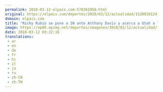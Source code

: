 ```yaml
---
permalink: 2018-03-12-elpais.com-570361958.html
original: https://elpais.com/deportes/2018/03/12/actualidad/1520810124_638032.html#?ref=rss&format=simple&link=link
domain: elpais.com
title: "Ricky Rubio se pone a 30 ante Anthony Davis y acerca a Utah a los ‘playoffs’"
image: https://ep00.epimg.net/deportes/imagenes/2018/03/12/actualidad/1520810124_638032_1520810377_rrss_normal.jpg
date: 2018-03-12 03:22:16
translations: 
 - ar
 - en
 - de
 - fr
 - hi
 - it
 - ja
 - ru
 - zh-CN
 - zh-TW
---
```



